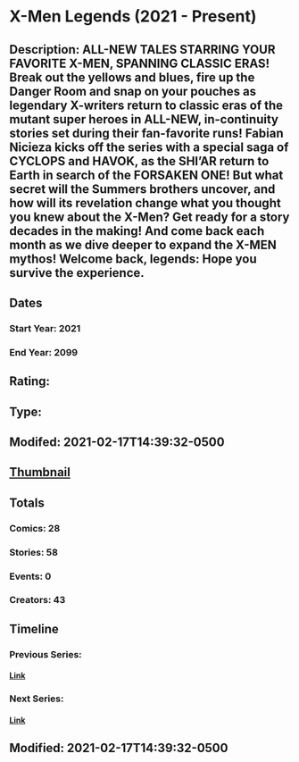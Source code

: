 # X-Men Legends (2021 - Present)
## Description: ALL-NEW TALES STARRING YOUR FAVORITE X-MEN, SPANNING CLASSIC ERAS! Break out the yellows and blues, fire up the Danger Room and snap on your pouches as legendary X-writers return to classic eras of the mutant super heroes in ALL-NEW, in-continuity stories set during their fan-favorite runs! Fabian Nicieza kicks off the series with a special saga of CYCLOPS and HAVOK, as the SHI’AR return to Earth in search of the FORSAKEN ONE! But what secret will the Summers brothers uncover, and how will its revelation change what you thought you knew about the X-Men? Get ready for a story decades in the making! And come back each month as we dive deeper to expand the X-MEN mythos! Welcome back, legends: Hope you survive the experience. 
## Dates
### Start Year: 2021
### End Year: 2099
## Rating: 
## Type: 
## Modifed: 2021-02-17T14:39:32-0500
## [Thumbnail](http://i.annihil.us/u/prod/marvel/i/mg/6/b0/602d70e758bf6.jpg)
## Totals
### Comics: 28
### Stories: 58
### Events: 0
### Creators: 43
## Timeline
### Previous Series: 
#### [Link]()
### Next Series: 
#### [Link]()
## Modified: 2021-02-17T14:39:32-0500